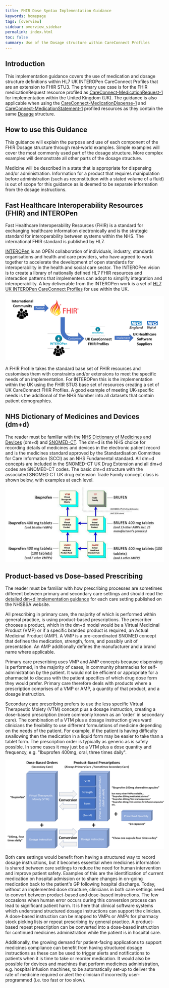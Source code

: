 ```yaml
---
title: FHIR Dose Syntax Implementation Guidance
keywords: homepage
tags: [overview]
sidebar: overview_sidebar
permalink: index.html
toc: false
summary: Use of the Dosage structure within CareConnect Profiles
---
```


## Introduction ##

This implementation guidance covers the use of medication and dosage structure definitions within HL7 UK INTEROPen CareConnect Profiles that are an extension to FHIR STU3. The primary use case is for the FHIR medicationRequest resource profiled as [CareConnect-MedicationRequest-1](https://fhir.hl7.org.uk/STU3/StructureDefinition/CareConnect-MedicationRequest-1) for implementation within the United Kingdom (UK). The guidance is also applicable when using the [CareConnect-MedicationDispense-1](https://fhir.hl7.org.uk/STU3/StructureDefinition/CareConnect-MedicationDispense-1) and [CareConnect-MedicationStatement-1](https://fhir.hl7.org.uk/STU3/StructureDefinition/CareConnect-MedicationStatement-1) profiled resources as they contain the same [Dosage](http://hl7.org/fhir/stu3/dosage.html#Dosage) structure.

## How to use this Guidance ##

This guidance will explain the purpose and use of each component of the FHIR Dosage structure through real-world examples. Simple examples will cover the most commonly used part of the dosage structure. More complex examples will demonstrate all other parts of the dosage structure.

Medicine will be described in a state that is appropriate for dispensing and/or administration. Information for a product that requires manipulation before administration (such as reconstitution with a stated volume of a fluid) is out of scope for this guidance as is deemed to be separate information from the dosage instructions.

## Fast Healthcare Interoperability Resources (FHIR) and INTEROPen ##

Fast Healthcare Interoperability Resources (FHIR) is a standard for exchanging healthcare information electronically and is the strategic standard for interoperability between systems within the NHS. The international FHIR standard is published by HL7.

[INTEROPen](https://www.interopen.org/) is an OPEN collaboration of individuals, industry, standards organisations and health and care providers, who have agreed to work together to accelerate the development of open standards for interoperability in the health and social care sector. The INTEROPen vision is to create a library of nationally defined HL7 FHIR resources and interaction patterns that implementers can adopt to simplify integration and interoperability. A key deliverable from the INTEROPen work is a set of [HL7 UK INTEROPen CareConnect Profiles](https://fhir.hl7.org.uk/) for use within the UK.

![alt text](images/overview/fhir-interopen.png "FHIR and INTEROPen")

A FHIR Profile takes the standard base set of FHIR resources and customises them with constraints and/or extensions to meet the specific needs of an implementation. For INTEROPen this is the implementation within the UK using the FHIR STU3 base set of resources creating a set of UK CareConnect FHIR Profiles. A good example of meeting UK-specific needs is the additional of the NHS Number into all datasets that contain patient demographics. 

## NHS Dictionary of Medicines and Devices (dm+d) ##

The reader must be familiar with the [NHS Dictionary of Medicines and Devices](https://apps.nhsbsa.nhs.uk/DMDBrowser/DMDBrowser.do) (dm+d) and [SNOMED-CT](https://termbrowser.nhs.uk/). The dm+d is the NHS choice for recording details of medicines and devices in the electronic patient record and is the medicines standard approved by the Standardisation Committee for Care Information (SCCI) as an NHS Fundamental standard. All dm+d concepts are included in the SNOMED-CT UK Drug Extension and all dm+d codes are SNOMED-CT codes. The basic dm+d structure with the associated SNOMED CT UK drug extension Trade Family concept class is shown below, with examples at each level.

![alt text](images/overview/dmd-concepts.jpg "dm+d concepts")

## Product-based vs Dose-based Prescribing ##

The reader must be familiar with how prescribing processes are sometimes different between primary and secondary care settings and should read the [detailed dm+d implementation guidance](https://www.nhsbsa.nhs.uk/pharmacies-gp-practices-and-appliance-contractors/dictionary-medicines-and-devices-dmd) for each care setting published on the NHSBSA website.

All prescribing in primary care, the majority of which is performed within general practice, is using product-based prescriptions. The prescriber chooses a product, which in the dm+d model would be a Virtual Medicinal Product (VMP) or if a specific branded product is required, an Actual Medicinal Product (AMP). A VMP is a pre-coordinated SNOMED concept that defines the medication, strength, form, and possibly unit of presentation. An AMP additionally defines the manufacturer and a brand name where applicable.

Primary care prescribing uses VMP and AMP concepts because dispensing is performed, in the majority of cases, in community pharmacies for self-administration by the patient. It would not be efficient or appropriate for a pharmacist to discuss with the patient specifics of which drug dose form they would prefer. Primary care therefore deals with products where a prescription comprises of a VMP or AMP, a quantity of that product, and a dosage instruction.

Secondary care prescribing prefers to use the less specific Virtual Therapeutic Moiety (VTM) concept plus a dosage instruction, creating a dose-based prescription (more commonly known as an 'order' in secondary care). The combination of a VTM plus a dosage instruction gives ward clinicians the flexibility to use different formulations of medicine depending on the needs of the patient. For example, if the patient is having difficulty swallowing then the medication in a liquid form may be easier to take than a tablet form. The prescription order is typically as generic as is safely possible. In some cases it may just be a VTM plus a dose quantity and frequency, e.g. "Ibuprofen 400mg, oral, three times daily".

![alt text](images/overview/dose-vs-product.png "Product-based vs Dose-based Prescribing")

Both care settings would benefit from having a structured way to record dosage instructions, but it becomes essential when medicines information is shared between care settings to reduce the need for human intervention and improve patient safety. Examples of this are the identification of current medication on hospital admission or to share changes in on-going medication back to the patient's GP following hospital discharge. Today, without an implemented dose structure, clinicians in both care settings need to convert between product-based and dose-based instructions. The few occasions when human error occurs during this conversion process can lead to significant patient harm. It is here that clinical software systems which understand structured dosage instructions can support the clinician. A dose-based instruction can be mapped to VMPs or AMPs for pharmacy stock picking lists or repeat prescribing by general practice. A product-based repeat prescription can be converted into a dose-based instruction for continued medicines administration while the patient is in hospital care.

Additionally, the growing demand for patient-facing applications to support medicines compliance can benefit from having structured dosage instructions as these can be used to trigger alerts and notifications to patients when it is time to take or reorder medication. It would also be possible for devices and machines that perform medicines administration, e.g. hospital infusion machines, to be automatically set-up to deliver the rate of medicine required or alert the clinician if incorrectly user-programmed (i.e. too fast or too slow).

